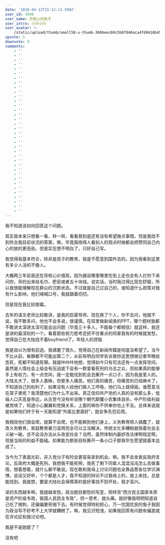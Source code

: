 ```yaml
---
date: '2018-04-13T15:12:13.500Z'
user_id: 3696
user_name: 月梢上的兔子
user_intro: 小只小只
user_avatar: >-
    /static/upload/thumb/small50-u-thumb-3696eec60c5b6f846aca4fd8416b452a0fa1afcb3850.png
upvote: 5
downvote: 0
comments:
    - ''
    - ''
    - ''
    - ''
    - ''
    - ''
    - ''
    - ''
    - ''
    - ''
    - ''
    - ''
    - ''
    - ''
    - ''
    - ''
    - ''
    - ''
    - ''
    - ''
    - ''
    - ''
    - ''
    - ''
    - ''
    - ''
    - ''
    - ''
    - ''
    - ''
    - ''
    - ''
    - ''
    - ''
    - ''
    - ''
---
```


我不知道该如何回答这个问题。

其实我本来只想看一看，转一转，看看我到底还有没有希望做点事情。但是我找不到符合我目前状况的答案，嘛，毕竟我晓得人看别人的观点时候都会把赞同自己内心的放的更高些。但是实在想不明白了，只好自己写。

我觉得我基本符合，除非是孩子的教育，我是不愿意到国外去的。因为我看到这里有多少人活的不像人。

大概两三年前我还在背核心价值观，因为据说哪里哪里在街上走也会有人拦你下来问你，背的出来给毛巾，肥皂或者五十块钱。说实话，当时我过得比现在舒服，所以我很能理解现在群众的沉默状态。不过就是自己过自己的，谁知道什么政策对我有什么影响，他们喊喊口号，我就跟着叨叨。

但是现在我比较倒霉。

去年的语文老师比较敢讲，是我的启蒙导师。现在换了个人，你不去问，他就不说，我不敢多问，他也不会多说，很谨慎。在班里做新闻类的PPT，哪个题材我都不敢讲太深讲太深可能会出问题（毕竟三十多人，不能每个都相信）就这样，我还是讲的最深刻的一个。看着那些努力思考还抓不住重点的同辈我有的时候就发愁，觉得自己在大陆找不着boyfriend了。年轻人的烦恼

我是自以为很有前途。我琢磨了很久，觉得自己在新闻传媒是彻底没希望了。当今不比从前，柴静都不可能出第二个，从前有明白同学告诉我你这思想做记者早晚给恁死，死都不知道死哪。我就咔咔咔地想，觉得如今只有司法还有一点发挥空间。虽然是人情社会上级会有压迫底下会有一群爱看死刑的乌合之众，但如果真的能够手上有权力，有一点空间，就一定能找到机会去撕开一点口子。因为我是爱人的。大陆太大了，很多人愚昧，但更多人痛苦。他们真的痛苦，但痛苦的已经麻木了，不知道自己的权利了，如果没有人给他们做人工呼吸，他们马上就得毙。谁愿意活在笼子里呢？我清楚他们为什么不出来。真正信仰共产党的人真的没有那么多，低端人口天高皇帝远，从古至今没有听说哪个朝代颠覆小农集体自杀，中产阶级利益被党啃了，知道小心翼翼和党搞关系，上面的嘛你不供奉你也上不去。总体来说就是如果他们终于有一天能知道“外面比里面好”，就会争先恐后爬。

我相信他们很会爬，就算不会爬，也不能赖到他们身上，义务教育把人搞蠢了，就改义务教育，家庭教育暴力滥用完全可以立法解决，传统文化多糟粕就按着社会主义破一破。总不会没办法从头改变社会？当然，虽然体制内最好改法律啊规定啊，但是当局的利益不能碰。如果能为那些目标撕开一条小口子那我毕生愿望就基本达成了。

当今为了表面光彩，非入党分子有时会更容易拿到机会。嘛，我不会发表反政府言论。反政府大概是死刑，我想我不能死啊，我死了剩下同辈人混混沌沌怎么去做事情，想着想着，就什么都不敢说。现在敢和我母上讨论问题也全靠品葱各位学识渊博，说话又好听，个个都是人才，我不知道的辩论不过我母上的，就上来找，总是能找到。我就想，要是大陆社会保障真的是好事找不到坏处，我才高兴。

读的东西越多啊，我就越发愁。政治题目都愁的写歪，照样背“西方民主国家本质是资产阶级专政，我国人民民主专政”，但一思考，就头痛。就好像我明明知道自己吃了根刺，还偏偏要死咽下去。有时候觉得特别担心，万一忧国忧民的兔子我因为政治写不好考不上大学就糟糕了。嘛，我见识短浅，如果我回答有问题有偏差就在评论区和我讨论吧。

我是不是跑题了？

没有吧
